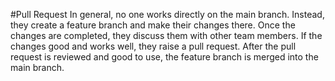 #Pull Request
In general, no one works directly on the main branch. Instead, they create a feature branch and make their changes there. Once the changes are completed, they discuss them with other team members. If the changes good and works well, they raise a pull request. After the pull request is reviewed and  good to use, the feature branch is merged into the main branch.
